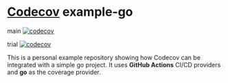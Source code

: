 # [Codecov](https://codecov.io) example-go

main
[![codecov](https://codecov.io/gh/ANiRuDdHa1211/example-go/branch/example-go/graph/badge.svg?t=6L7ZWBFBT4)](https://codecov.io/gh/ANiRuDdHa1211/example-go/tree/example-go)

trial
[![codecov](https://codecov.io/gh/ANiRuDdHa1211/example-go/branch/trial/graph/badge.svg?t=6L7ZWBFBT4)](https://codecov.io/gh/ANiRuDdHa1211/example-go/tree/trial)


This is a personal example repository showing how Codecov can be integrated with a simple go project. It uses **GitHub Actions** CI/CD providers and **go** as the coverage provider.





